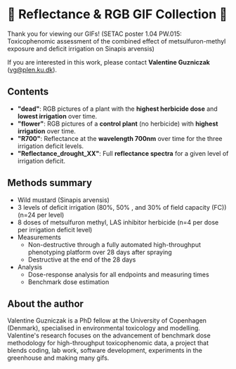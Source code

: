 # 🌱 Reflectance & RGB GIF Collection 🌱

Thank you for viewing our GIFs!  (SETAC poster 1.04 PW.015: Toxicophenomic assessment of the combined effect of metsulfuron-methyl exposure and deficit irrigation on Sinapis arvensis)

If you are interested in this work, please contact **Valentine Guzniczak** (vg@plen.ku.dk).

## Contents

- **"dead"**: RGB pictures of a plant with the **highest herbicide dose** and **lowest irrigation** over time.
- **"flower"**: RGB pictures of a **control plant** (no herbicide) with **highest irrigation** over time.
- **"R700"**: Reflectance at the **wavelength 700nm** over time for the three irrigation deficit levels.
- **"Reflectance_drought_XX"**: Full **reflectance spectra** for a given level of irrigation deficit.

## Methods summary
- Wild mustard (Sinapis arvensis)
- 3 levels of deficit irrigation (80%, 50% , and 30% of field capacity (FC)) (n=24 per level)
- 8 doses of metsulfuron methyl, LAS inhibitor herbicide (n=4 per dose per irrigation deficit  level)
- Measurements
  - Non-destructive through a fully automated high-throughput phenotyping platform over 28 days after spraying 
  - Destructive at the end of the 28 days
- Analysis
  - Dose-response analysis for all endpoints and measuring times
  - Benchmark dose estimation
 
## About the author
Valentine Guzniczak is a PhD fellow at the University of Copenhagen (Denmark), specialised in environmental toxicology and modelling. Valentine's research focuses on the advancement of benchmark dose methodology for high-throughput toxicophenomic data, a project that blends coding, lab work, software development, experiments in the greenhouse and making many gifs.

